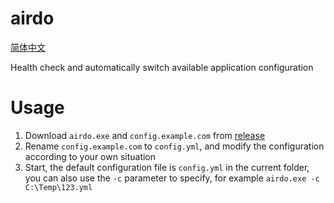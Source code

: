 # airdo
[简体中文](./README-zh.md)

Health check and automatically switch available application configuration

# Usage

1. Download `airdo.exe` and `config.example.com` from [release](https://github.com/entitle40/airdo/release)
2. Rename `config.example.com` to `config.yml`, and modify the configuration according to your own situation
3. Start, the default configuration file is `config.yml` in the current folder, you can also use the `-c` parameter to specify, for example `airdo.exe -c C:\Temp\123.yml`
